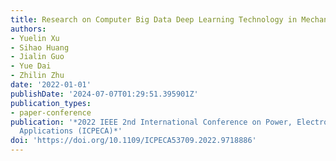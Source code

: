 ```yaml
---
title: Research on Computer Big Data Deep Learning Technology in Mechanical Processing
authors:
- Yuelin Xu
- Sihao Huang
- Jialin Guo
- Yue Dai
- Zhilin Zhu
date: '2022-01-01'
publishDate: '2024-07-07T01:29:51.395901Z'
publication_types:
- paper-conference
publication: '*2022 IEEE 2nd International Conference on Power, Electronics and Computer
  Applications (ICPECA)*'
doi: 'https://doi.org/10.1109/ICPECA53709.2022.9718886'
---
```

